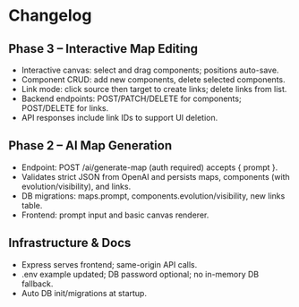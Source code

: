 # Changelog

## Phase 3 – Interactive Map Editing
- Interactive canvas: select and drag components; positions auto-save.
- Component CRUD: add new components, delete selected components.
- Link mode: click source then target to create links; delete links from list.
- Backend endpoints: POST/PATCH/DELETE for components; POST/DELETE for links.
- API responses include link IDs to support UI deletion.

## Phase 2 – AI Map Generation
- Endpoint: POST /ai/generate-map (auth required) accepts { prompt }.
- Validates strict JSON from OpenAI and persists maps, components (with evolution/visibility), and links.
- DB migrations: maps.prompt, components.evolution/visibility, new links table.
- Frontend: prompt input and basic canvas renderer.

## Infrastructure & Docs
- Express serves frontend; same-origin API calls.
- .env example updated; DB password optional; no in-memory DB fallback.
- Auto DB init/migrations at startup.
